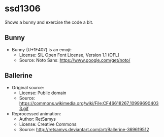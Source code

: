 # ssd1306

Shows a bunny and exercise the code a bit.


## Bunny

* Bunny (U+1F407) is an emoji:
  * License: SIL Open Font License, Version 1.1  (OFL)
  * Source: Noto Sans: https://www.google.com/get/noto/


## Ballerine

* Original source:
  * License: Public domain
  * Source: https://commons.wikimedia.org/wiki/File:CF46618267_109996904033.gif
* Reprocessed animation:
  * Author: RetSamys
  * License: Creative Commons
  * Source: http://retsamys.deviantart.com/art/Ballerine-369619512
